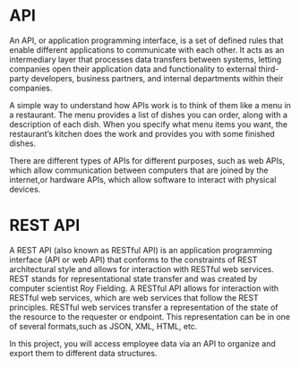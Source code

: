 # API

An API, or application programming interface, is a set of defined rules that enable different applications to communicate with each other. It acts as an intermediary layer that processes data transfers between systems, letting companies open their application data and functionality to external third-party developers, business partners, and internal departments within their companies.

A simple way to understand how APIs work is to think of them like a menu in a restaurant. The menu provides a list of dishes you can order, along with a description of each dish. When you specify what menu items you want, the restaurant’s kitchen does the work and provides you with some finished dishes.

There are different types of APIs for different purposes, such as web APIs, which allow communication between computers that are joined by the internet,or hardware APIs, which allow software to interact with physical devices.

# REST API

A REST API (also known as RESTful API) is an application programming interface (API or web API) that conforms to the constraints of REST architectural style and allows for interaction with RESTful web services. REST stands for representational state transfer and was created by computer scientist Roy Fielding.
A RESTful API allows for interaction with RESTful web services, which are web services that follow the REST principles. RESTful web services transfer a representation of the state of the resource to the requester or endpoint. This representation can be in one of several formats,such as JSON, XML, HTML, etc.

In this project, you will access employee data via an API to organize and export them to different data structures.
